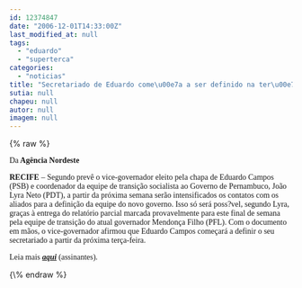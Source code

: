 ```yaml
---
id: 12374847
date: "2006-12-01T14:33:00Z"
last_modified_at: null
tags:
  - "eduardo"
  - "superterca"
categories:
  - "noticias"
title: "Secretariado de Eduardo come\u00e7a a ser definido na ter\u00e7a"
sutia: null
chapeu: null
autor: null
imagem: null
---
```

{\% raw %}
<p><P><FONT face=Verdana>Da<STRONG> Agência Nordeste</STRONG></FONT></P></p>
<p><P><FONT face=Verdana><STRONG>RECIFE</STRONG></FONT><FONT face=Verdana> – Segundo prevê o vice-governador eleito pela chapa de Eduardo Campos (PSB) e coordenador da equipe de transição socialista ao Governo de Pernambuco, João Lyra Neto (PDT), a partir da próxima semana serão intensificados os contatos com os aliados para a definição da equipe do novo governo. Isso só será poss?vel, segundo Lyra, graças à entrega do relatório parcial marcada provavelmente para este final de semana pela equipe de transição do atual governador Mendonça Filho (PFL). Com o documento em mãos, o vice-governador afirmou que Eduardo Campos começará a definir o seu secretariado a partir da próxima terça-feira.</FONT></P><FONT face=Verdana></p>
<p><P>Leia mais <STRONG><EM><A href=\"https://www.agne.com.br/\" target=_blank>aqui</A></EM></STRONG> (assinantes).</P></FONT> </p>
{\% endraw %}